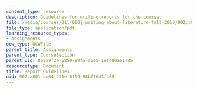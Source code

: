 ```yaml
---
content_type: resource
description: Guidelines for writing reports for the course.
file: /media/courses/21l-000j-writing-about-literature-fall-2010/902ca801be64251e6f9998bf7641f465_MIT21L_000JF10_assn02.pdf
file_type: application/pdf
learning_resource_types:
- Assignments
ocw_type: OCWFile
parent_title: Assignments
parent_type: CourseSection
parent_uid: 86ea9f2e-5859-89fa-a5e5-1ef480a61725
resourcetype: Document
title: Report Guidelines
uid: 902ca801-be64-251e-6f99-98bf7641f465
---
```

